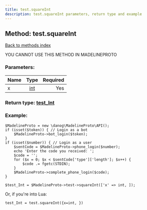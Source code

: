 ```yaml
---
title: test.squareInt
description: test.squareInt parameters, return type and example
---
```

## Method: test.squareInt  
[Back to methods index](index.md)


YOU CANNOT USE THIS METHOD IN MADELINEPROTO


### Parameters:

| Name     |    Type       | Required |
|----------|:-------------:|---------:|
|x|[int](../types/int.md) | Yes|


### Return type: [test\_Int](../types/test_Int.md)

### Example:


```
$MadelineProto = new \danog\MadelineProto\API();
if (isset($token)) { // Login as a bot
    $MadelineProto->bot_login($token);
}
if (isset($number)) { // Login as a user
    $sentCode = $MadelineProto->phone_login($number);
    echo 'Enter the code you received: ';
    $code = '';
    for ($x = 0; $x < $sentCode['type']['length']; $x++) {
        $code .= fgetc(STDIN);
    }
    $MadelineProto->complete_phone_login($code);
}

$test_Int = $MadelineProto->test->squareInt(['x' => int, ]);
```

Or, if you're into Lua:

```
test_Int = test.squareInt({x=int, })
```

